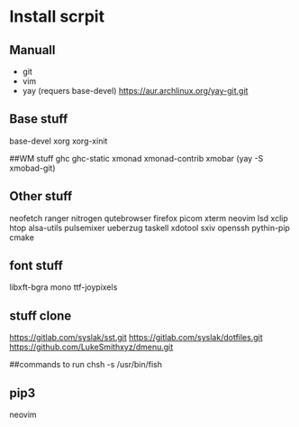 # Install scrpit
## Manuall
- git
- vim
- yay (requers base-devel) https://aur.archlinux.org/yay-git.git

## Base stuff
base-devel
xorg
xorg-xinit

##WM stuff
ghc
ghc-static
xmonad
xmonad-contrib
xmobar (yay -S xmobad-git)

## Other stuff
neofetch
ranger
nitrogen
qutebrowser
firefox
picom
xterm
neovim
lsd
xclip
htop
alsa-utils
pulsemixer
ueberzug
taskell
xdotool
sxiv
openssh
pythin-pip
cmake

## font stuff
libxft-bgra
mono
ttf-joypixels

## stuff clone
https://gitlab.com/syslak/sst.git
https://gitlab.com/syslak/dotfiles.git
https://github.com/LukeSmithxyz/dmenu.git

##commands to run
chsh -s /usr/bin/fish

## pip3
neovim
